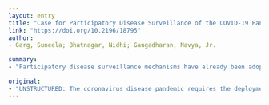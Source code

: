 ```yaml
---
layout: entry
title: "Case for Participatory Disease Surveillance of the COVID-19 Pandemic in India"
link: "https://doi.org/10.2196/18795"
author:
- Garg, Suneela; Bhatnagar, Nidhi; Gangadharan, Navya, Jr.

summary:
- "Participatory disease surveillance mechanisms have already been adopted in countries for the pandemic. Aarogya Setu is a first of its kind participatory disease surveillance initiative in India. This will supplement the existing Integrated Disease Surveillance Programme in India by finding missing cases and having faster aggregation, analysis of data, and prompt response measures. The new platform empowers communities with the right information and guidance, enabling protection from infection and reducing unnecessary contact with the overburdened health care system. It requires the deployment of new strategies have been adopted for the current pandem."

original:
- "UNSTRUCTURED: The coronavirus disease pandemic requires the deployment of novel surveillance strategies to curtail further spread of the disease in the community. Participatory disease surveillance mechanisms have already been adopted in countries for the current pandemic. India, with scarce resources, good telecom support, and a not so robust heath care system, makes a strong case for introducing participatory disease surveillance for the prevention and control of the pandemic. India has just launched Aarogya Setu, which is a first of its kind participatory disease surveillance initiative in India. This will supplement the existing Integrated Disease Surveillance Programme in India by finding missing cases and having faster aggregation, analysis of data, and prompt response measures. This newly created platform empowers communities with the right information and guidance, enabling protection from infection and reducing unnecessary contact with the overburdened health care system. However, caution needs to be exercised to address participation from digitally isolated populations, ensure the reliability of data, and consider ethical concerns such as maintaining individual privacy."
---
```


